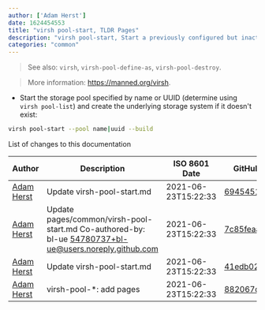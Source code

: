 ```yaml
---
author: ['Adam Herst']
date: 1624454553
title: "virsh pool-start, TLDR Pages"
description: "virsh pool-start, Start a previously configured but inactive virtual machine storage pool."
categories: "common"
---
```

> See also: `virsh`, `virsh-pool-define-as`, `virsh-pool-destroy`.

> More information: <https://manned.org/virsh>.

- Start the storage pool specified by name or UUID (determine using `virsh pool-list`) and create the underlying storage system if it doesn't exist:

```bash
virsh pool-start --pool name|uuid --build
```
List of changes to this documentation


Author | Description | ISO 8601 Date | GitHub link
------|-----|-----|-----
[Adam Herst](mailto:adamherst@adamherst.com) | Update virsh-pool-start.md | 2021-06-23T15:22:33 | [6945451307f7](https://github.com/tldr-pages/tldr/commit/6945451307f7b004365084811a10513bb22ec0b7)
[Adam Herst](mailto:adamherst@adamherst.com) | Update pages/common/virsh-pool-start.md Co-authored-by: bl-ue <54780737+bl-ue@users.noreply.github.com> | 2021-06-23T15:22:33 | [7c85feaad5d6](https://github.com/tldr-pages/tldr/commit/7c85feaad5d6c3ff936aacacb9926fbc5baa8d43)
[Adam Herst](mailto:adamherst@adamherst.com) | Update virsh-pool-start.md | 2021-06-23T15:22:33 | [41edb02bcbe0](https://github.com/tldr-pages/tldr/commit/41edb02bcbe026dcc37d32096e8ff2dc7bbb06e7)
[Adam Herst](mailto:adamherst@adamherst.com) | virsh-pool-*: add pages | 2021-06-23T15:22:33 | [882067d933b3](https://github.com/tldr-pages/tldr/commit/882067d933b3bdedb1e9729d1c4743c2e56581f3)

